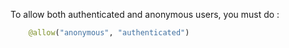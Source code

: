 To allow both authenticated and anonymous users, you must do :

```python
    @allow("anonymous", "authenticated")
```